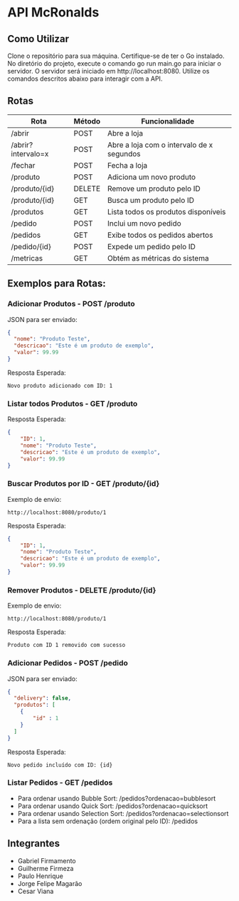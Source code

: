 # API McRonalds

## Como Utilizar

Clone o repositório para sua máquina.
Certifique-se de ter o Go instalado.
No diretório do projeto, execute o comando go run main.go para iniciar o servidor.
O servidor será iniciado em http://localhost:8080.
Utilize os comandos descritos abaixo para interagir com a API.

## Rotas

| Rota            | Método | Funcionalidade                       |
|-----------------|--------|--------------------------------------|
| /abrir          | POST   | Abre a loja                          |
| /abrir?intervalo=x | POST   | Abre a loja com o intervalo de x segundos                   |
| /fechar         | POST   | Fecha a loja                         |
| /produto        | POST   | Adiciona um novo produto             |
| /produto/{id}   | DELETE | Remove um produto pelo ID            |
| /produto/{id}   | GET    | Busca um produto pelo ID             |
| /produtos       | GET    | Lista todos os produtos disponíveis  |
| /pedido         | POST   | Inclui um novo pedido                |
| /pedidos        | GET    | Exibe todos os pedidos abertos       |
| /pedido/{id}    | POST   | Expede um pedido pelo ID             |
| /metricas       | GET    | Obtém as métricas do sistema         |


## Exemplos para Rotas:

### Adicionar Produtos - POST /produto

JSON para ser enviado:
```json
{
  "nome": "Produto Teste",
  "descricao": "Este é um produto de exemplo",
  "valor": 99.99
}
```
Resposta Esperada:
```
Novo produto adicionado com ID: 1
```

### Listar todos Produtos - GET /produto

Resposta Esperada:
```json
{
    "ID": 1,
    "nome": "Produto Teste",
    "descricao": "Este é um produto de exemplo",
    "valor": 99.99
}
```

### Buscar Produtos por ID - GET /produto/{id}

Exemplo de envio:
```
http://localhost:8080/produto/1
```
Resposta Esperada:
```json
{
    "ID": 1,
    "nome": "Produto Teste",
    "descricao": "Este é um produto de exemplo",
    "valor": 99.99
}
```

### Remover Produtos - DELETE /produto/{id}

Exemplo de envio:
```
http://localhost:8080/produto/1
```
Resposta Esperada:
```
Produto com ID 1 removido com sucesso
```

### Adicionar Pedidos - POST /pedido

JSON para ser enviado:
```json
{
  "delivery": false,
  "produtos": [
    {
        "id" : 1
    }
  ]
}
```
Resposta Esperada:
```
Novo pedido incluído com ID: {id}
```

### Listar Pedidos - GET /pedidos

- Para ordenar usando Bubble Sort: /pedidos?ordenacao=bubblesort
- Para ordenar usando Quick Sort: /pedidos?ordenacao=quicksort
- Para ordenar usando Selection Sort: /pedidos?ordenacao=selectionsort
- Para a lista sem ordenação (ordem original pelo ID): /pedidos

## Integrantes

- Gabriel Firmamento
- Guilherme Firmeza
- Paulo Henrique
- Jorge Felipe Magarão
- Cesar Viana
